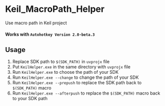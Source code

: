 # Keil_MacroPath_Helper
Use macro path in Keil project

#### Works with `Autohotkey Version 2.0-beta.3`

## Usage

1. Replace SDK path to `$(SDK_PATH)` in `uvprojx` file
2. Put `KeilHelper.exe` in the same directory with `uvprojx` file
3. Run `KeilHelper.exe` to choose the path of your SDK
4. Run `KeilHelper.exe --change` to change the path of your SDK
5. Run `KeilHelper.exe --prepush` to replace the SDK path back to `$(SDK_PATH)` macro
6. Run `KeilHelper.exe --afterpush` to replace the `$(SDK_PATH)` macro back to your SDK path

